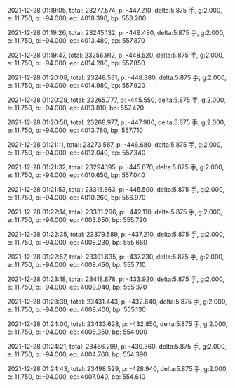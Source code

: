 2021-12-28 01:19:05, total: 23277.574, p: -447.210, delta:5.875 手, g:2.000, e: 11.750, b: -94.000, ep: 4018.390, bp: 558.200

2021-12-28 01:19:26, total: 23245.132, p: -449.480, delta:5.875 手, g:2.000, e: 11.750, b: -94.000, ep: 4013.480, bp: 557.870

2021-12-28 01:19:47, total: 23256.912, p: -448.520, delta:5.875 手, g:2.000, e: 11.750, b: -94.000, ep: 4014.280, bp: 557.850

2021-12-28 01:20:08, total: 23248.531, p: -448.380, delta:5.875 手, g:2.000, e: 11.750, b: -94.000, ep: 4014.980, bp: 557.920

2021-12-28 01:20:29, total: 23265.777, p: -445.550, delta:5.875 手, g:2.000, e: 11.750, b: -94.000, ep: 4013.810, bp: 557.420

2021-12-28 01:20:50, total: 23268.977, p: -447.900, delta:5.875 手, g:2.000, e: 11.750, b: -94.000, ep: 4013.780, bp: 557.710

2021-12-28 01:21:11, total: 23273.587, p: -446.680, delta:5.875 手, g:2.000, e: 11.750, b: -94.000, ep: 4012.040, bp: 557.340

2021-12-28 01:21:32, total: 23294.195, p: -445.670, delta:5.875 手, g:2.000, e: 11.750, b: -94.000, ep: 4010.650, bp: 557.040

2021-12-28 01:21:53, total: 23315.863, p: -445.500, delta:5.875 手, g:2.000, e: 11.750, b: -94.000, ep: 4010.260, bp: 556.970

2021-12-28 01:22:14, total: 23331.296, p: -442.110, delta:5.875 手, g:2.000, e: 11.750, b: -94.000, ep: 4003.650, bp: 555.720

2021-12-28 01:22:35, total: 23379.589, p: -437.210, delta:5.875 手, g:2.000, e: 11.750, b: -94.000, ep: 4008.230, bp: 555.680

2021-12-28 01:22:57, total: 23391.635, p: -437.230, delta:5.875 手, g:2.000, e: 11.750, b: -94.000, ep: 4008.450, bp: 555.710

2021-12-28 01:23:18, total: 23418.878, p: -433.920, delta:5.875 手, g:2.000, e: 11.750, b: -94.000, ep: 4009.040, bp: 555.370

2021-12-28 01:23:39, total: 23431.443, p: -432.640, delta:5.875 手, g:2.000, e: 11.750, b: -94.000, ep: 4008.400, bp: 555.130

2021-12-28 01:24:00, total: 23433.628, p: -432.850, delta:5.875 手, g:2.000, e: 11.750, b: -94.000, ep: 4006.350, bp: 554.900

2021-12-28 01:24:21, total: 23466.299, p: -430.360, delta:5.875 手, g:2.000, e: 11.750, b: -94.000, ep: 4004.760, bp: 554.390

2021-12-28 01:24:43, total: 23498.529, p: -428.940, delta:5.875 手, g:2.000, e: 11.750, b: -94.000, ep: 4007.940, bp: 554.610